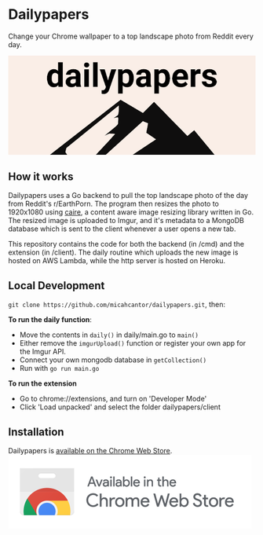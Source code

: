 # Dailypapers

Change your Chrome wallpaper to a top landscape photo from Reddit every day.

![Logo](./cmd/daily/banner-logo.png)

## How it works

Dailypapers uses a Go backend to pull the top landscape photo of the day from Reddit's r/EarthPorn. The program then resizes the photo to 1920x1080 using [caire](https://github.com/esimov/caire), a content aware image resizing library written in Go. The resized image is uploaded to Imgur, and it's metadata to a MongoDB database which is sent to the client whenever a user opens a new tab.

This repository contains the code for both the backend (in /cmd) and the extension (in /client). The daily routine which uploads the new image is hosted on AWS Lambda, while the http server is hosted on Heroku.

## Local Development

`git clone https://github.com/micahcantor/dailypapers.git`, then:

**To run the daily function**:
- Move the contents in `daily()` in daily/main.go to `main()`
- Either remove the `imgurUpload()` function or register your own app for the Imgur API.
- Connect your own mongodb database in `getCollection()`
- Run with `go run main.go`

**To run the extension**
- Go to chrome://extensions, and turn on 'Developer Mode'
- Click 'Load unpacked' and select the folder dailypapers/client

## Installation
Dailypapers is [available on the Chrome Web Store](https://chrome.google.com/webstore/detail/search-bar-for-classroom/dmlfplbdckbemkkhkojekbagnpldghnc).
![webstore](https://raw.githubusercontent.com/micahcantor/ClassroomSearchbar/master/ChromeWebStoreBadge.png "Webstore")